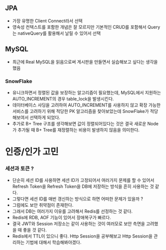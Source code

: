 ## JPA 
- 가장 유명한 Client Connect라서 선택
- 영속성 컨텍스트를 포함한 개념은 잘 모르지만 기본적인 CRUD를 포함해서 Query는 nativeQuery를 활용해서 날릴 수 있어서 선택

## MySQL
- 최근에 Real MySQL을 읽음으로써 게시판을 만들면서 실습해보고 싶다는 생각을 했음

### SnowFlake
- 유니크하면서 정렬된 값을 보장하는 알고리즘이 필요했는데, MySQL에서 지원하는 AUTO_INCREMENT의 경우 table_lock을 발생시킨다.
- 데이터베이스 샤딩을 고려하여 AUTO_INCREMENT를 사용하지 않고 확장 가능한 서비스를 고려하기 위해 적당한 PK 알고리즘을 찾아보았는데 SnowFlake가 적당해보여서 선택하게 되었다.
- 추가로 B+ Tree 구조를 생각해보면 값이 정렬되어있다는 것은 결국 새로운 Node가 추가될 때 B+ Tree를 재정렬하는 비용이 발생하지 않음을 의미한다. 

# 인증/인가 고민
### 세션과 토큰 ?
- 단순히 세션 ID를 사용하면 세션 ID가 고정되어서 여러가지 문제를 할 수 있어서 Refresh Token을 Refresh Token을 DB에 저장하는 방식을 흔히 사용하는 것 같다.
- 그렇다면 세션 ID를 매번 갱신하는 방식으로 하면 어떠한 문제가 있을까 ?
- 그럼에도 보안 취약점이 존재한다. 
- 그래서 DB는 여러가지 이유를 고려해서 Redis를 선정하는 것 같다.
- Redis에 RDB, AOF 기능이 있어서 장애복구가 빠르다.
- 결국 JWT와 Session 저장소는 같이 사용하는 것이 여러모로 보안 측면을 고려했을 때 좋을 것 같다.
- Redis에서 TTL이 있으니 좋다.
Http Session을 공부해보고 Http Session을 관리하는 기법에 대해서 학습해봐야겠다.